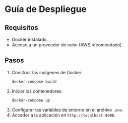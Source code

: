 # Guía de Despliegue

## Requisitos
- Docker instalado.
- Acceso a un proveedor de nube (AWS recomendado).

## Pasos
1. Construir las imágenes de Docker:
   ```bash
   docker-compose build
   ```
2. Iniciar los contenedores:
   ```bash
   docker-compose up
   ```
3. Configurar las variables de entorno en el archivo `.env`.
4. Acceder a la aplicación en `http://localhost:4000`.
